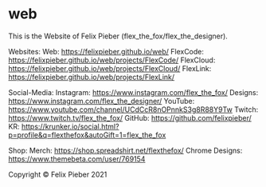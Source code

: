 # web
This is the Website of Felix Pieber (flex_the_fox/flex_the_designer).


Websites:
    Web:            https://felixpieber.github.io/web/
    FlexCode:       https://felixpieber.github.io/web/projects/FlexCode/
    FlexCloud:      https://felixpieber.github.io/web/projects/FlexCloud/
    FlexLink:       https://felixpieber.github.io/web/projects/FlexLink/

Social-Media:
    Instagram:      https://www.instagram.com/flex_the_fox/
    Designs:        https://www.instagram.com/flex_the_designer/
    YouTube:        https://www.youtube.com/channel/UCdCcR8nOPnnkS3g8R88Y9Tw
    Twitch:         https://www.twitch.tv/flex_the_fox/
    GitHub:         https://github.com/felixpieber/
    KR:             https://krunker.io/social.html?p=profile&q=flexthefox&autoGift=1=flex_the_fox

Shop:
    Merch:          https://shop.spreadshirt.net/flexthefox/
    Chrome Designs: https://www.themebeta.com/user/769154


Copyright © Felix Pieber 2021